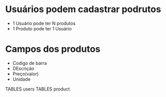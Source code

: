 # Usuários podem cadastrar podrutos

- 1 Usuário pode ter N produtos
- 1 Produto pode ter 1 Usuário

# Campos dos produtos

- Codigo de barra
- DEscrição
- Preço(valor)
- Unidade

TABLES users
TABLES product
